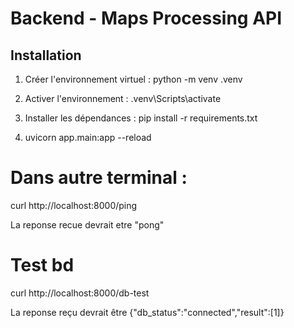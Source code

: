 # Backend - Maps Processing API

## Installation

1. Créer l'environnement virtuel :
   python -m venv .venv

2. Activer l'environnement :
   .venv\Scripts\activate

3. Installer les dépendances :
   pip install -r requirements.txt

4. uvicorn app.main:app --reload

# Dans autre terminal :

curl http://localhost:8000/ping

La reponse recue devrait etre "pong"

# Test bd

curl http://localhost:8000/db-test

La reponse reçu devrait être {"db_status":"connected","result":[1]}

